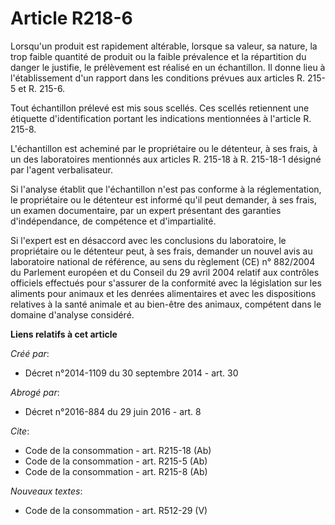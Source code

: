 # Article R218-6

Lorsqu'un produit est rapidement altérable, lorsque sa valeur, sa nature, la trop faible quantité de produit ou la faible
prévalence et la répartition du danger le justifie, le prélèvement est réalisé en un échantillon. Il donne lieu à
l'établissement d'un rapport dans les conditions prévues aux articles R. 215-5 et R. 215-6. 

Tout échantillon prélevé est mis sous scellés. Ces scellés retiennent une étiquette d'identification portant les indications
mentionnées à l'article R. 215-8.

L'échantillon est acheminé par le propriétaire ou le détenteur, à ses frais, à un des laboratoires mentionnés aux articles R.
215-18 à R. 215-18-1 désigné par l'agent verbalisateur. 

Si l'analyse établit que l'échantillon n'est pas conforme à la réglementation, le propriétaire ou le détenteur est informé
qu'il peut demander, à ses frais, un examen documentaire, par un expert présentant des garanties d'indépendance, de
compétence et d'impartialité. 

Si l'expert est en désaccord avec les conclusions du laboratoire, le propriétaire ou le détenteur peut, à ses frais, demander
un nouvel avis au laboratoire national de référence, au sens du règlement (CE) n° 882/2004 du Parlement européen et du
Conseil du 29 avril 2004 relatif aux contrôles officiels effectués pour s'assurer de la conformité avec la législation sur
les aliments pour animaux et les denrées alimentaires et avec les dispositions relatives à la santé animale et au bien-être
des animaux, compétent dans le domaine d'analyse considéré.

**Liens relatifs à cet article**

_Créé par_:

  - Décret n°2014-1109 du 30 septembre 2014 - art. 30

_Abrogé par_:

  - Décret n°2016-884 du 29 juin 2016 - art. 8

_Cite_:

  - Code de la consommation - art. R215-18 (Ab)
  - Code de la consommation - art. R215-5 (Ab)
  - Code de la consommation - art. R215-8 (Ab)

_Nouveaux textes_:

  - Code de la consommation - art. R512-29 (V)
